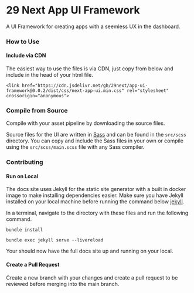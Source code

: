 # 29 Next App UI Framework

A UI Framework for creating apps with a seemless UX in the dashboard.

### How to Use

#### Include via CDN

The easiest way to use the files is via CDN, just copy from below and include in the head of your html file.

```
<link href="https://cdn.jsdelivr.net/gh/29next/app-ui-framework@0.0.2/dist/css/next-app-ui.min.css" rel="stylesheet" crossorigin="anonymous">
```

### Compile from Source

Compile with your asset pipeline by downloading the source files.

Source files for the UI are written in [Sass](https://sass-lang.com/) and can be found in the `src/scss` directory. You can copy and include the Sass files in your own or compile using the `src/scss/main.scss` file with any Sass compiler.


### Contributing

#### Run on Local

The docs site uses Jekyll for the static site generator with a built in docker image to make installing dependencies easier. Make sure you have Jekyll installed on your local machine before running the command below [jekyll](https://jekyllrb.com/docs/).

In a terminal, navigate to the directory with these files and run the following command.

```
bundle install

bundle exec jekyll serve --livereload
```

Your should now have the full docs site up and running on your local.

#### Create a Pull Request

Create a new branch with your changes and create a pull request to be reviewed before merging into the main branch.
